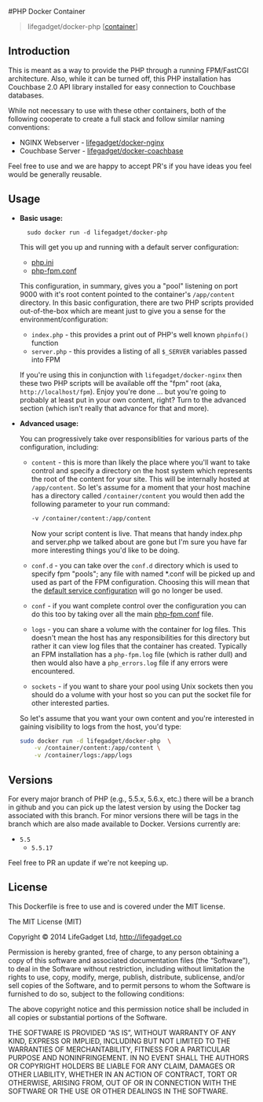 #PHP Docker Container
> lifegadget/docker-php [[container](https://registry.hub.docker.com/u/lifegadget/docker-php/)]

## Introduction

This is meant as a way to provide the PHP through a running FPM/FastCGI architecture. Also, while it can be turned off, this PHP installation has Couchbase 2.0 API library installed for easy connection to Couchbase databases.

While not necessary to use with these other containers, both of the following cooperate to create a full stack and follow similar naming conventions:

- NGINX Webserver - [lifegadget/docker-nginx](https://github.com/lifegadget/docker-nginx)
- Couchbase Server - [lifegadget/docker-coachbase](https://github.com/lifegadget/docker-couchbase)

Feel free to use and we are happy to accept PR's if you have ideas you feel would be generally reusable.

## Usage ##

- **Basic usage:**
	
		sudo docker run -d lifegadget/docker-php

	This will get you up and running with a default server configuration:

	- [php.ini](https://github.com/lifegadget/docker-php/blob/master/resources/php.ini)
	- [php-fpm.conf](https://github.com/lifegadget/docker-php/blob/master/resources/php-fpm.conf)

	This configuration, in summary, gives you a "pool" listening on port 9000 with it's root content pointed to the container's `/app/content` directory. In this basic configuration, there are two PHP scripts provided out-of-the-box which are meant just to give you a sense for the environment/configuration:

	- `index.php` - this provides a print out of PHP's well known `phpinfo()` function
	- `server.php` - this provides a listing of all `$_SERVER` variables passed into FPM

	If you're using this in conjunction with `lifegadget/docker-nginx` then these two PHP scripts will be available off the "fpm" root (aka, `http://localhost/fpm`). Enjoy you're done ... but you're going to probably at least put in your own content, right? Turn to the advanced section (which isn't really that advance for that and more).

- **Advanced usage:**

	You can progressively take over responsiblities for various parts of the configuration, including:

	- `content` - this is more than likely the place where you'll want to take control and specify a directory on the host system which represents the root of the content for your site. This will be internally hosted at `/app/content`. So let's assume for a moment that your host machine has a directory called `/container/content` you would then add the following parameter to your run command:
	
		````bash
		-v /container/content:/app/content
		````

		Now your script content is live. That means that handy index.php and server.php we talked about are gone but I'm sure you have far more interesting things you'd like to be doing. 
	
	- `conf.d` - you can take over the `conf.d` directory which is used to specify fpm "pools"; any file with named *.conf will be picked up and used as part of the FPM configuration. Choosing this will mean that the [default service configuration](https://github.com/lifegadget/docker-php/blob/master/resources/default.conf) will go no longer be used.
	-  `conf` - if you want complete control over the configuration you can do this too by taking over all the main [php-fpm.conf](https://github.com/lifegadget/docker-php/blob/master/resources/php-fpm.conf) file.
	-  `logs` - you can share a volume with the container for log files. This doesn't mean the host has any responsibilities for this directory but rather it can view log files that the container has created. Typically an FPM installation has a `php-fpm.log` file (which is rather dull) and then would also have a `php_errors.log` file if any errors were encountered.
	- `sockets` - if you want to share your pool using Unix sockets then you should do a volume with your host so you can put the socket file for other interested parties.
	
	So let's assume that you want your own content and you're interested in gaining visibility to logs from the host, you'd type:

	````bash
	sudo docker run -d lifegadget/docker-php  \
		-v /container/content:/app/content \
		-v /container/logs:/app/logs
	````

## Versions ##

For every major branch of PHP (e.g., 5.5.x, 5.6.x, etc.) there will be a branch in github and you can pick up the latest version by using the Docker tag associated with this branch. For minor versions there will be tags in the branch which are also made available to Docker. Versions currently are:

- `5.5`
	- `5.5.17`

Feel free to PR an update if we're not keeping up.


## License ##

This Dockerfile is free to use and is covered under the MIT license. 

The MIT License (MIT)

Copyright © 2014 LifeGadget Ltd, http://lifegadget.co

Permission is hereby granted, free of charge, to any person obtaining a copy of this software and associated documentation files (the “Software”), to deal in the Software without restriction, including without limitation the rights to use, copy, modify, merge, publish, distribute, sublicense, and/or sell copies of the Software, and to permit persons to whom the Software is furnished to do so, subject to the following conditions:

The above copyright notice and this permission notice shall be included in all copies or substantial portions of the Software.

THE SOFTWARE IS PROVIDED “AS IS”, WITHOUT WARRANTY OF ANY KIND, EXPRESS OR IMPLIED, INCLUDING BUT NOT LIMITED TO THE WARRANTIES OF MERCHANTABILITY, FITNESS FOR A PARTICULAR PURPOSE AND NONINFRINGEMENT. IN NO EVENT SHALL THE AUTHORS OR COPYRIGHT HOLDERS BE LIABLE FOR ANY CLAIM, DAMAGES OR OTHER LIABILITY, WHETHER IN AN ACTION OF CONTRACT, TORT OR OTHERWISE, ARISING FROM, OUT OF OR IN CONNECTION WITH THE SOFTWARE OR THE USE OR OTHER DEALINGS IN THE SOFTWARE.
